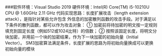 ###软件环境：Visual Studio 2019 
硬件环境：Intel(R) Core(TM) i5-10210U CPU @ 1.60GHz 2.11 GHz 
代码实现思路：长度扩展攻击（length extension attack），是指针对某些允许包含
外信息的加密散列函数的攻击手段。对于满足以下条件的散列函数，都可以作为攻击对象：
① 加密前将待加密的明文按一定规则填充到固定长度（例如512或1024比特）的倍数；
② 按照该固定长度，将明文分块加密，并用前一个块的加密结果，作为下一块加密的初始向量（Initial Vector）。
SM3加密算法满足条件，长度扩展的思路为将初始向量换成可以更换初始向量的模块
